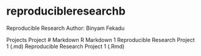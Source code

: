 # reproducibleresearchb
Reproducible Research
Author: Binyam Fekadu

Projects
Project #	Markdown	R Markdown
1	Reproducible Research Project 1 (.md)	Reproducible Research Project 1 (.Rmd)
